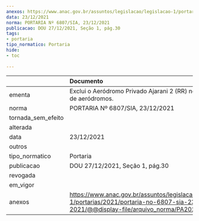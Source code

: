 ```yaml
---
anexos: https://www.anac.gov.br/assuntos/legislacao/legislacao-1/portarias/2021/portaria-no-6807-sia-23-12-2021/@@display-file/arquivo_norma/PA2021-6707.pdf
data: 23/12/2021
norma: PORTARIA Nº 6807/SIA, 23/12/2021
publicacao: DOU 27/12/2021, Seção 1, pág.30
tags:
- portaria
tipo_normatico: Portaria
hide: 
- toc 
 
---
```


|                    | Documento                                                                                                                                            |
|:-------------------|:-----------------------------------------------------------------------------------------------------------------------------------------------------|
| ementa             | Exclui o Aeródromo Privado Ajarani 2 (RR) no cadastro de aeródromos.                                                                                 |
| norma              | PORTARIA Nº 6807/SIA, 23/12/2021                                                                                                                     |
| tornada_sem_efeito |                                                                                                                                                      |
| alterada           |                                                                                                                                                      |
| data               | 23/12/2021                                                                                                                                           |
| outros             |                                                                                                                                                      |
| tipo_normatico     | Portaria                                                                                                                                             |
| publicacao         | DOU 27/12/2021, Seção 1, pág.30                                                                                                                      |
| revogada           |                                                                                                                                                      |
| em_vigor           |                                                                                                                                                      |
| anexos             | https://www.anac.gov.br/assuntos/legislacao/legislacao-1/portarias/2021/portaria-no-6807-sia-23-12-2021/@@display-file/arquivo_norma/PA2021-6707.pdf |